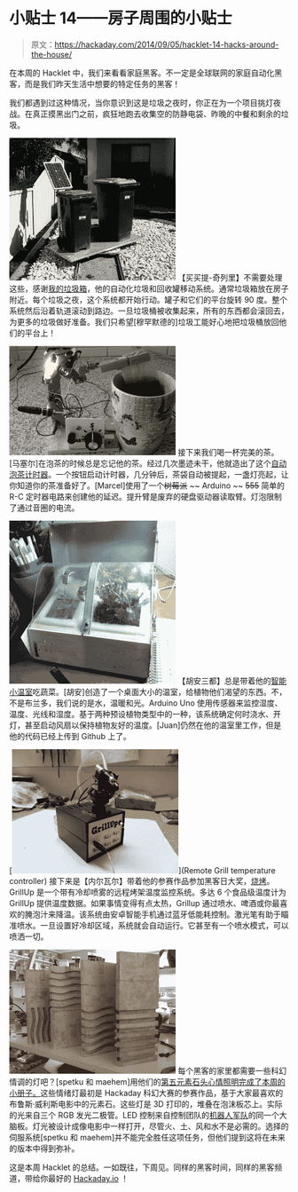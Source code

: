 # 小贴士 14——房子周围的小贴士

> 原文：<https://hackaday.com/2014/09/05/hacklet-14-hacks-around-the-house/>

在本周的 Hacklet 中，我们来看看家庭黑客。不一定是全球联网的家庭自动化黑客，而是我们昨天生活中想要的特定任务的黑客！

我们都遇到过这种情况，当你意识到这是垃圾之夜时，你正在为一个项目挑灯夜战。在真正摸黑出门之前，疯狂地跑去收集空的防静电袋、昨晚的中餐和剩余的垃圾。

[![bins2](img/c25834c89e800606b665128f6ea1bb2b.png)](http://hackaday.io/project/2870) 【买买提-奇列里】不需要处理这些，感谢[我的垃圾箱](http://hackaday.io/project/2870)，他的自动化垃圾和回收罐移动系统。通常垃圾箱放在房子附近。每个垃圾之夜，这个系统都开始行动。罐子和它们的平台旋转 90 度。整个系统然后沿着轨道滚动到路边。一旦垃圾桶被收集起来，所有的东西都会滚回去，为更多的垃圾做好准备。我们只希望[穆罕默德的]垃圾工能好心地把垃圾桶放回他们的平台上！

[![teatime](img/255e8705cfc9a0197c8ce853244dd3f1.png)](http://hackaday.io/project/2707) 接下来我们喝一杯完美的茶。[马塞尔]在泡茶的时候总是忘记他的茶。经过几次墨迹未干，他就造出了这个[自动泡茶计时器](http://hackaday.io/project/2707)。一个按钮启动计时器，几分钟后，茶袋自动被提起，一盏灯亮起，让你知道你的茶准备好了。[Marcel]使用了一个~~树莓派~~ ~~ Arduino ~~ ~~555~~ 简单的 R-C 定时器电路来创建他的延迟。提升臂是废弃的硬盘驱动器读取臂。灯泡限制了通过音圈的电流。

[![greenhouse1](img/e36fa95e99c29ad337098b64a5d575ff.png)](http://hackaday.io/project/1608) 【胡安三都】总是带着他的[智能小温室](http://hackaday.io/project/1608)吃蔬菜。[胡安]创造了一个桌面大小的温室，给植物他们渴望的东西。不，不是布兰多，我们说的是水，温暖和光。Arduino Uno 使用传感器来监控湿度、温度、光线和湿度。基于两种预设植物类型中的一种，该系统确定何时浇水、开灯，甚至启动风扇以保持植物友好的温度。[Juan]仍然在他的温室里工作，但是他的代码已经上传到 Github 上了。

[![grillup](img/954eab0c7a6f9ba122f775aa2e8c516e.png)](Remote Grill temperature controller) 接下来是【内尔瓦尔】带着他的参赛作品参加黑客日大奖，[烧烤](http://hackaday.io/project/2346)。GrillUp 是一个带有冷却喷雾的远程烤架温度监控系统。多达 6 个食品级温度计为 GrillUp 提供温度数据。如果事情变得有点太热，Grillup 通过喷水、啤酒或你最喜欢的腌泡汁来降温。该系统由安卓智能手机通过蓝牙低能耗控制。激光笔有助于瞄准喷水。一旦设置好冷却区域，系统就会自动运行。它甚至有一个喷水模式，可以喷洒一切。

[![led-lights](img/7a5e022ed6f61f205613629a99446cae.png)](http://hackaday.io/project/802) 每个黑客的家里都需要一些科幻情调的灯吧？[spetku 和 maehem]用他们的[第五元素石头心情照明完成了本周的小册子。](http://hackaday.io/project/802-Fifth-Element-Stone-Mood-Lighting)这些情绪灯最初是 Hackaday 科幻大赛的参赛作品，基于大家最喜欢的布鲁斯·威利斯电影中的元素石。这些灯是 3D 打印的，堆叠在泡沫板芯上。实际的光来自三个 RGB 发光二极管。LED 控制来自控制团队的[机器人军队](http://hackaday.com/2013/11/29/build-and-control-your-own-robot-army/)的同一个大脑板。灯光被设计成像电影中一样打开，尽管火、土、风和水不是必需的。选择的伺服系统[spetku 和 maehem]并不能完全胜任这项任务，但他们提到这将在未来的版本中得到弥补。

这是本周 Hacklet 的总结。一如既往，下周见。同样的黑客时间，同样的黑客频道，带给你最好的 [Hackaday.io](http://hackaday.io/) ！